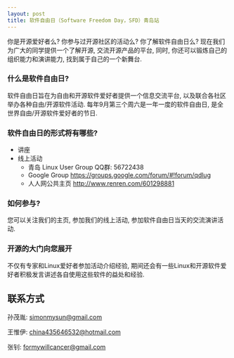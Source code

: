 ```yaml
---
layout: post
title: 软件自由日（Software Freedom Day，SFD）青岛站
---
```


你是开源爱好者么? 你参与过开源社区的活动么? 你了解软件自由日么?  现在我们为广大的同学提供一个了解开源, 交流开源产品的平台, 同时, 你还可以锻炼自己的组织能力和演讲能力, 找到属于自己的一个新舞台.

### 什么是软件自由日?
软件自由日旨在为自由和开源软件爱好者提供一个信息交流平台, 以及联合各社区举办各种自由/开源软件活动. 每年9月第三个周六是一年一度的软件自由日, 是全世界自由/开源软件爱好者的节日.

### 软件自由日的形式将有哪些?
+ 讲座
+ 线上活动
    + 青岛 Linux User Group QQ群: 56722438
    + Google Group https://groups.google.com/forum/#!forum/qdlug
    + 人人网公共主页 http://www.renren.com/601298881


### 如何参与?
您可以关注我们的主页, 参加我们的线上活动, 参加软件自由日当天的交流演讲活动.

### 开源的大门向您展开
不仅有专家和Linux爱好者参加活动介绍经验, 期间还会有一些Linux和开源软件爱好者积极发言讲述各自使用这些软件的益处和经验.

## 联系方式

孙茂胤: [simonmysun@gmail.com](mailto:simonmysun@gmail.com)

王惟伊: [china435646532@hotmail.com](mailto:china435646532@hotmail.com)

张钊: [formywillcancer@gmail.com](mailto:formywillcancer@gmail.com)
